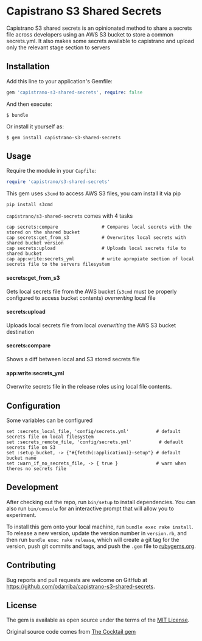# Capistrano S3 Shared Secrets

Capistrano S3 shared secrets is an opinionated method to share a secrets file across developers
using an AWS S3 bucket to store a common secrets.yml. It also makes some secrets available to capistrano
and upload only the relevant stage section to servers

## Installation

Add this line to your application's Gemfile:

```ruby
gem 'capistrano-s3-shared-secrets', require: false
```

And then execute:

    $ bundle

Or install it yourself as:

    $ gem install capistrano-s3-shared-secrets

## Usage

Require the module in your `Capfile`:

```ruby
require 'capistrano/s3-shared-secrets'
```

This gem uses `s3cmd` to access AWS S3 files, you cam install it via pip

```
pip install s3cmd
```

`capistrano/s3-shared-secrets` comes with 4 tasks

```
cap secrets:compare                # Compares local secrets with the stored on the shared bucket
cap secrets:get_from_s3            # Overwrites local secrets with shared bucket version
cap secrets:upload                 # Uploads local secrets file to shared bucket
cap app:write:secrets_yml          # write apropiate section of local secrets file to the servers filesystem
```

#### secrets:get_from_s3

Gets local secrets file from the AWS bucket (`s3cmd` must be properly configured to access bucket contents) *overwriting* local file

#### secrets:upload

Uploads local secrets file from local *overwriting* the AWS S3 bucket destination

#### secrets:compare

Shows a diff between local and S3 stored secrets file

#### app:write:secrets_yml

Overwrite secrets file in the release roles using local file contents.

## Configuration

Some variables can be configured

```
set :secrets_local_file, 'config/secrets.yml'          # default secrets file on local filesystem
set :secrets_remote_file, 'config/secrets.yml'          # default secrets file on S3
set :setup_bucket, -> {"#{fetch(:application)}-setup"} # default bucket name
set :warn_if_no_secrets_file, -> { true }              # warn when theres no secrets file
```


## Development

After checking out the repo, run `bin/setup` to install dependencies. You can also run `bin/console` for an interactive prompt that will allow you to experiment.

To install this gem onto your local machine, run `bundle exec rake install`. To release a new version, update the version number in `version.rb`, and then run `bundle exec rake release`, which will create a git tag for the version, push git commits and tags, and push the `.gem` file to [rubygems.org](https://rubygems.org).

## Contributing

Bug reports and pull requests are welcome on GitHub at https://github.com/odarriba/capistrano-s3-shared-secrets.


## License

The gem is available as open source under the terms of the [MIT License](http://opensource.org/licenses/MIT).

Original source code comes from [The Cocktail gem](https://github.com/the-cocktail/capistrano-s3-shared-secrets)

